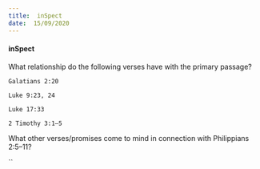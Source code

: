 ```yaml
---
title:  inSpect
date:  15/09/2020
---
```


#### inSpect

What relationship do the following verses have with the primary passage?

`Galatians 2:20`

`Luke 9:23, 24`

`Luke 17:33`

`2 Timothy 3:1–5`

What other verses/promises come to mind in connection with Philippians 2:5–11?

``